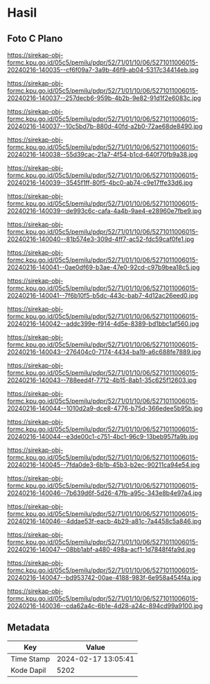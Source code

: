 # Hasil

## Foto C Plano

https://sirekap-obj-formc.kpu.go.id/05c5/pemilu/pdpr/52/71/01/10/06/5271011006015-20240216-140035--cf6f09a7-3a9b-46f9-ab04-5317c34414eb.jpg

https://sirekap-obj-formc.kpu.go.id/05c5/pemilu/pdpr/52/71/01/10/06/5271011006015-20240216-140037--257decb6-959b-4b2b-9e82-91d1f2e6083c.jpg

https://sirekap-obj-formc.kpu.go.id/05c5/pemilu/pdpr/52/71/01/10/06/5271011006015-20240216-140037--10c5bd7b-880d-40fd-a2b0-72ae68de8490.jpg

https://sirekap-obj-formc.kpu.go.id/05c5/pemilu/pdpr/52/71/01/10/06/5271011006015-20240216-140038--55d39cac-21a7-4f54-b1cd-640f70fb9a38.jpg

https://sirekap-obj-formc.kpu.go.id/05c5/pemilu/pdpr/52/71/01/10/06/5271011006015-20240216-140039--3545f1ff-80f5-4bc0-ab74-c9e17ffe33d6.jpg

https://sirekap-obj-formc.kpu.go.id/05c5/pemilu/pdpr/52/71/01/10/06/5271011006015-20240216-140039--de993c6c-cafa-4a4b-9ae4-e28960e7fbe9.jpg

https://sirekap-obj-formc.kpu.go.id/05c5/pemilu/pdpr/52/71/01/10/06/5271011006015-20240216-140040--81b574e3-309d-4ff7-ac52-fdc59caf0fe1.jpg

https://sirekap-obj-formc.kpu.go.id/05c5/pemilu/pdpr/52/71/01/10/06/5271011006015-20240216-140041--0ae0df69-b3ae-47e0-92cd-c97b9bea18c5.jpg

https://sirekap-obj-formc.kpu.go.id/05c5/pemilu/pdpr/52/71/01/10/06/5271011006015-20240216-140041--7f6b10f5-b5dc-443c-bab7-4d12ac26eed0.jpg

https://sirekap-obj-formc.kpu.go.id/05c5/pemilu/pdpr/52/71/01/10/06/5271011006015-20240216-140042--addc399e-f914-4d5e-8389-bd1bbc1af560.jpg

https://sirekap-obj-formc.kpu.go.id/05c5/pemilu/pdpr/52/71/01/10/06/5271011006015-20240216-140043--276404c0-7174-4434-ba19-a6c688fe7889.jpg

https://sirekap-obj-formc.kpu.go.id/05c5/pemilu/pdpr/52/71/01/10/06/5271011006015-20240216-140043--788eed4f-7712-4b15-8ab1-35c625f12603.jpg

https://sirekap-obj-formc.kpu.go.id/05c5/pemilu/pdpr/52/71/01/10/06/5271011006015-20240216-140044--1010d2a9-dce8-4776-b75d-366edee5b95b.jpg

https://sirekap-obj-formc.kpu.go.id/05c5/pemilu/pdpr/52/71/01/10/06/5271011006015-20240216-140044--e3de00c1-c751-4bc1-96c9-13beb957fa9b.jpg

https://sirekap-obj-formc.kpu.go.id/05c5/pemilu/pdpr/52/71/01/10/06/5271011006015-20240216-140045--7fda0de3-6b1b-45b3-b2ec-90211ca94e54.jpg

https://sirekap-obj-formc.kpu.go.id/05c5/pemilu/pdpr/52/71/01/10/06/5271011006015-20240216-140046--7b639d6f-5d26-47fb-a95c-343e8b4e97a4.jpg

https://sirekap-obj-formc.kpu.go.id/05c5/pemilu/pdpr/52/71/01/10/06/5271011006015-20240216-140046--4ddae53f-eacb-4b29-a81c-7a4458c5a846.jpg

https://sirekap-obj-formc.kpu.go.id/05c5/pemilu/pdpr/52/71/01/10/06/5271011006015-20240216-140047--08bb1abf-a480-498a-acf1-1d7848f4fa9d.jpg

https://sirekap-obj-formc.kpu.go.id/05c5/pemilu/pdpr/52/71/01/10/06/5271011006015-20240216-140047--bd953742-00ae-4188-983f-6e958a454f4a.jpg

https://sirekap-obj-formc.kpu.go.id/05c5/pemilu/pdpr/52/71/01/10/06/5271011006015-20240216-140036--cda62a4c-6b1e-4d28-a24c-894cd99a9100.jpg


## Metadata

| Key        | Value               |
| ---------- | ------------------- |
| Time Stamp | 2024-02-17 13:05:41 |
| Kode Dapil | 5202                |




